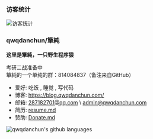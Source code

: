 ### 访客统计

![访客统计](https://count.getloli.com/get/@qwqdanchun "访客统计")

### qwqdanchun/簞純

**这里是簞純，一只野生程序猿**

考研二战准备中  
簞純的一个单纯的群：814084837（备注来自GitHub）

- 爱好: 吃饭 , 睡觉 , 写代码
- 博客: https://blog.qwqdanchun.com/
- 邮箱: 287182701@qq.com \ admin@qwqdanchun.com
- 简历: [resume.md](/resume.md "resume.md")  
- 赞助: [Donate.md](/Donate.md "Donate.md")  


![qwqdanchun's github languages](https://github-readme-stats.vercel.app/api/top-langs/?username=qwqdanchun&layout=compact)


